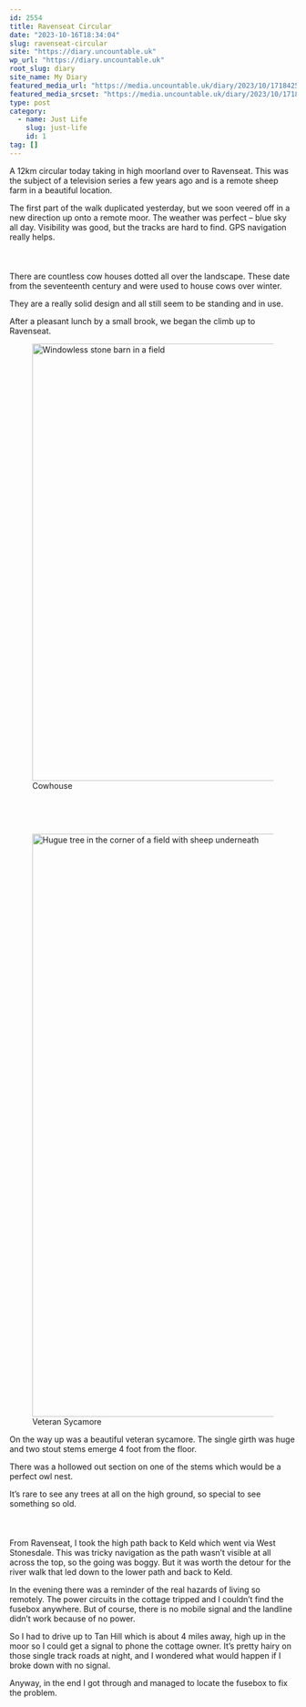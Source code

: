```yaml
---
id: 2554
title: Ravenseat Circular
date: "2023-10-16T18:34:04"
slug: ravenseat-circular
site: "https://diary.uncountable.uk"
wp_url: "https://diary.uncountable.uk"
root_slug: diary
site_name: My Diary
featured_media_url: "https://media.uncountable.uk/diary/2023/10/17184257/IMG20231016140951.webp"
featured_media_srcset: "https://media.uncountable.uk/diary/2023/10/17184257/IMG20231016140951-300x150.webp 300w, https://media.uncountable.uk/diary/2023/10/17184257/IMG20231016140951-1024x513.webp 1024w, https://media.uncountable.uk/diary/2023/10/17184257/IMG20231016140951-150x150.webp 150w, https://media.uncountable.uk/diary/2023/10/17184257/IMG20231016140951-640x320.webp 640w, https://media.uncountable.uk/diary/2023/10/17184257/IMG20231016140951.webp 2000w"
type: post
category:
  - name: Just Life
    slug: just-life
    id: 1
tag: []
---
```



<p>A 12km circular today taking in high moorland over to Ravenseat.  This was the subject of a television series a few years ago and is a remote sheep farm in a beautiful location.</p>



<p>The first part of the walk duplicated yesterday, but we soon veered off in a new direction up onto a remote moor.  The weather was perfect &#8211; blue sky all day. Visibility was good, but the tracks are hard to find.  GPS navigation really helps.</p>


<style>.kb-row-layout-id2554_9a4d1a-48 > .kt-row-column-wrap{align-content:start;}:where(.kb-row-layout-id2554_9a4d1a-48 > .kt-row-column-wrap) > .wp-block-kadence-column{justify-content:start;}.kb-row-layout-id2554_9a4d1a-48 > .kt-row-column-wrap{column-gap:var(--global-kb-gap-md, 2rem);row-gap:var(--global-kb-gap-md, 2rem);padding-top:var(--global-kb-spacing-sm, 1.5rem);padding-bottom:var(--global-kb-spacing-sm, 1.5rem);grid-template-columns:repeat(2, minmax(0, 1fr));}.kb-row-layout-id2554_9a4d1a-48 > .kt-row-layout-overlay{opacity:0.30;}@media all and (max-width: 1024px){.kb-row-layout-id2554_9a4d1a-48 > .kt-row-column-wrap{grid-template-columns:repeat(2, minmax(0, 1fr));}}@media all and (max-width: 767px){.kb-row-layout-id2554_9a4d1a-48 > .kt-row-column-wrap{grid-template-columns:minmax(0, 1fr);}.kb-row-layout-id2554_9a4d1a-48 > .kt-row-column-wrap > .wp-block-kadence-column:nth-of-type(1){order:2;}.kb-row-layout-id2554_9a4d1a-48 > .kt-row-column-wrap > .wp-block-kadence-column:nth-of-type(2){order:1;}.kb-row-layout-id2554_9a4d1a-48 > .kt-row-column-wrap > .wp-block-kadence-column:nth-of-type(3){order:12;}.kb-row-layout-id2554_9a4d1a-48 > .kt-row-column-wrap > .wp-block-kadence-column:nth-of-type(4){order:11;}.kb-row-layout-id2554_9a4d1a-48 > .kt-row-column-wrap > .wp-block-kadence-column:nth-of-type(5){order:22;}.kb-row-layout-id2554_9a4d1a-48 > .kt-row-column-wrap > .wp-block-kadence-column:nth-of-type(6){order:21;}.kb-row-layout-id2554_9a4d1a-48 > .kt-row-column-wrap > .wp-block-kadence-column:nth-of-type(7){order:32;}.kb-row-layout-id2554_9a4d1a-48 > .kt-row-column-wrap > .wp-block-kadence-column:nth-of-type(8){order:31;}}</style><div class="kb-row-layout-wrap kb-row-layout-id2554_9a4d1a-48 alignnone wp-block-kadence-rowlayout"><div class="kt-row-column-wrap kt-has-2-columns kt-row-layout-equal kt-tab-layout-inherit kt-mobile-layout-row kt-row-valign-top">
<style>.kadence-column2554_fe08f4-8d > .kt-inside-inner-col,.kadence-column2554_fe08f4-8d > .kt-inside-inner-col:before{border-top-left-radius:0px;border-top-right-radius:0px;border-bottom-right-radius:0px;border-bottom-left-radius:0px;}.kadence-column2554_fe08f4-8d > .kt-inside-inner-col{column-gap:var(--global-kb-gap-sm, 1rem);}.kadence-column2554_fe08f4-8d > .kt-inside-inner-col{flex-direction:column;}.kadence-column2554_fe08f4-8d > .kt-inside-inner-col > .aligncenter{width:100%;}.kadence-column2554_fe08f4-8d > .kt-inside-inner-col:before{opacity:0.3;}.kadence-column2554_fe08f4-8d{position:relative;}@media all and (max-width: 1024px){.kadence-column2554_fe08f4-8d > .kt-inside-inner-col{flex-direction:column;justify-content:center;}}@media all and (max-width: 767px){.kadence-column2554_fe08f4-8d > .kt-inside-inner-col{flex-direction:column;justify-content:center;}}</style>
<div class="wp-block-kadence-column kadence-column2554_fe08f4-8d"><div class="kt-inside-inner-col">
<p>There are countless cow houses dotted all over the landscape.  These date from the seventeenth century and were used to house cows over winter.  </p>



<p>They are a really solid design and all still seem to be standing and in use.</p>



<p>After a pleasant lunch by a small brook, we began the climb up to Ravenseat.</p>
</div></div>


<style>.kadence-column2554_d9de7e-4e > .kt-inside-inner-col,.kadence-column2554_d9de7e-4e > .kt-inside-inner-col:before{border-top-left-radius:0px;border-top-right-radius:0px;border-bottom-right-radius:0px;border-bottom-left-radius:0px;}.kadence-column2554_d9de7e-4e > .kt-inside-inner-col{column-gap:var(--global-kb-gap-sm, 1rem);}.kadence-column2554_d9de7e-4e > .kt-inside-inner-col{flex-direction:column;}.kadence-column2554_d9de7e-4e > .kt-inside-inner-col > .aligncenter{width:100%;}.kadence-column2554_d9de7e-4e > .kt-inside-inner-col:before{opacity:0.3;}.kadence-column2554_d9de7e-4e{position:relative;}@media all and (max-width: 1024px){.kadence-column2554_d9de7e-4e > .kt-inside-inner-col{flex-direction:column;justify-content:center;}}@media all and (max-width: 767px){.kadence-column2554_d9de7e-4e > .kt-inside-inner-col{flex-direction:column;justify-content:center;}}</style>
<div class="wp-block-kadence-column kadence-column2554_d9de7e-4e"><div class="kt-inside-inner-col">
<figure class="wp-block-image size-large"><img loading="lazy" decoding="async" width="1024" height="768" src="https://media.uncountable.uk/diary/2023/10/17183954/IMG20231016134752-1024x768.webp" alt="Windowless stone barn in a field" class="wp-image-2558" srcset="https://media.uncountable.uk/diary/2023/10/17183954/IMG20231016134752-1024x768.webp 1024w, https://media.uncountable.uk/diary/2023/10/17183954/IMG20231016134752-300x225.webp 300w, https://media.uncountable.uk/diary/2023/10/17183954/IMG20231016134752-640x480.webp 640w, https://media.uncountable.uk/diary/2023/10/17183954/IMG20231016134752.webp 2000w" sizes="auto, (max-width: 1024px) 100vw, 1024px" /><figcaption class="wp-element-caption">Cowhouse</figcaption></figure>
</div></div>

</div></div>

<style>.kb-row-layout-id2554_b3cea1-d4 > .kt-row-column-wrap{align-content:start;}:where(.kb-row-layout-id2554_b3cea1-d4 > .kt-row-column-wrap) > .wp-block-kadence-column{justify-content:start;}.kb-row-layout-id2554_b3cea1-d4 > .kt-row-column-wrap{column-gap:var(--global-kb-gap-md, 2rem);row-gap:var(--global-kb-gap-md, 2rem);padding-top:var(--global-kb-spacing-sm, 1.5rem);padding-bottom:var(--global-kb-spacing-sm, 1.5rem);grid-template-columns:repeat(2, minmax(0, 1fr));}.kb-row-layout-id2554_b3cea1-d4 > .kt-row-layout-overlay{opacity:0.30;}@media all and (max-width: 1024px){.kb-row-layout-id2554_b3cea1-d4 > .kt-row-column-wrap{grid-template-columns:repeat(2, minmax(0, 1fr));}}@media all and (max-width: 767px){.kb-row-layout-id2554_b3cea1-d4 > .kt-row-column-wrap{grid-template-columns:minmax(0, 1fr);}}</style><div class="kb-row-layout-wrap kb-row-layout-id2554_b3cea1-d4 alignnone wp-block-kadence-rowlayout"><div class="kt-row-column-wrap kt-has-2-columns kt-row-layout-equal kt-tab-layout-inherit kt-mobile-layout-row kt-row-valign-top">
<style>.kadence-column2554_a74d5a-2f > .kt-inside-inner-col,.kadence-column2554_a74d5a-2f > .kt-inside-inner-col:before{border-top-left-radius:0px;border-top-right-radius:0px;border-bottom-right-radius:0px;border-bottom-left-radius:0px;}.kadence-column2554_a74d5a-2f > .kt-inside-inner-col{column-gap:var(--global-kb-gap-sm, 1rem);}.kadence-column2554_a74d5a-2f > .kt-inside-inner-col{flex-direction:column;}.kadence-column2554_a74d5a-2f > .kt-inside-inner-col > .aligncenter{width:100%;}.kadence-column2554_a74d5a-2f > .kt-inside-inner-col:before{opacity:0.3;}.kadence-column2554_a74d5a-2f{position:relative;}@media all and (max-width: 1024px){.kadence-column2554_a74d5a-2f > .kt-inside-inner-col{flex-direction:column;justify-content:center;}}@media all and (max-width: 767px){.kadence-column2554_a74d5a-2f > .kt-inside-inner-col{flex-direction:column;justify-content:center;}}</style>
<div class="wp-block-kadence-column kadence-column2554_a74d5a-2f"><div class="kt-inside-inner-col">
<figure class="wp-block-image size-large"><img loading="lazy" decoding="async" width="940" height="1024" src="https://media.uncountable.uk/diary/2023/10/17183956/IMG20231016134157-940x1024.webp" alt="Hugue tree in the corner of a field with sheep underneath" class="wp-image-2559" srcset="https://media.uncountable.uk/diary/2023/10/17183956/IMG20231016134157-940x1024.webp 940w, https://media.uncountable.uk/diary/2023/10/17183956/IMG20231016134157-275x300.webp 275w, https://media.uncountable.uk/diary/2023/10/17183956/IMG20231016134157-588x640.webp 588w, https://media.uncountable.uk/diary/2023/10/17183956/IMG20231016134157.webp 2000w" sizes="auto, (max-width: 940px) 100vw, 940px" /><figcaption class="wp-element-caption">Veteran Sycamore</figcaption></figure>
</div></div>


<style>.kadence-column2554_e211b1-88 > .kt-inside-inner-col,.kadence-column2554_e211b1-88 > .kt-inside-inner-col:before{border-top-left-radius:0px;border-top-right-radius:0px;border-bottom-right-radius:0px;border-bottom-left-radius:0px;}.kadence-column2554_e211b1-88 > .kt-inside-inner-col{column-gap:var(--global-kb-gap-sm, 1rem);}.kadence-column2554_e211b1-88 > .kt-inside-inner-col{flex-direction:column;}.kadence-column2554_e211b1-88 > .kt-inside-inner-col > .aligncenter{width:100%;}.kadence-column2554_e211b1-88 > .kt-inside-inner-col:before{opacity:0.3;}.kadence-column2554_e211b1-88{position:relative;}@media all and (max-width: 1024px){.kadence-column2554_e211b1-88 > .kt-inside-inner-col{flex-direction:column;justify-content:center;}}@media all and (max-width: 767px){.kadence-column2554_e211b1-88 > .kt-inside-inner-col{flex-direction:column;justify-content:center;}}</style>
<div class="wp-block-kadence-column kadence-column2554_e211b1-88"><div class="kt-inside-inner-col">
<p>On the way up was a beautiful veteran sycamore.  The single girth was huge and two stout stems emerge 4 foot from the floor.</p>



<p>There was a hollowed out section on one of the stems which would be a perfect owl nest.</p>



<p>It&#8217;s rare to see any trees at all on the high ground, so special to see something so old.</p>
</div></div>

</div></div>


<p>From Ravenseat, I took the high path back to Keld which went via West Stonesdale.  This was tricky navigation as the path wasn&#8217;t visible at all across the top, so the going was boggy.  But it was worth the detour for the river walk that led down to the lower path and back to Keld.</p>



<p>In the evening there was a reminder of the real hazards of living so remotely.  The power circuits in the cottage tripped and I couldn&#8217;t find the fusebox anywhere.  But of course, there is no mobile signal and the landline didn&#8217;t work because of no power.</p>



<p>So I had to drive up to Tan Hill which is about 4 miles away, high up in the moor so I could get a signal to phone the cottage owner.  It&#8217;s pretty hairy on those single track roads at night, and I wondered what would happen if I broke down with no signal.</p>



<p>Anyway, in the end I got through and managed to locate the fusebox to fix the problem. </p>
